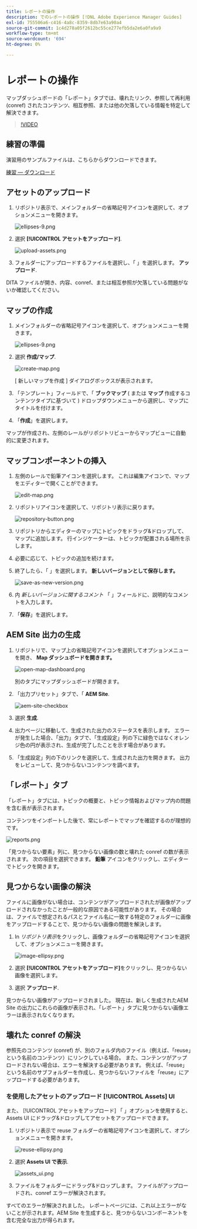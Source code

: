 ```yaml
---
title: レポートの操作
description: でのレポートの操作 [!DNL Adobe Experience Manager Guides]
exl-id: 755506a6-c416-4a8c-8359-8db7e63a90a4
source-git-commit: 1c4d278a05f2612bc55ce277efb5da2e6a0fa9a9
workflow-type: tm+mt
source-wordcount: '694'
ht-degree: 0%

---
```


# レポートの操作

マップダッシュボードの「レポート」タブでは、壊れたリンク、参照して再利用 (conref) されたコンテンツ、相互参照、または他の欠落している情報を特定して解決できます。

>[!VIDEO](https://video.tv.adobe.com/v/339039?quality=12&learn=on)

## 練習の準備

演習用のサンプルファイルは、こちらからダウンロードできます。

[練習 — ダウンロード](assets/exercises/working-with-reports.zip)

## アセットのアップロード

1. リポジトリ表示で、メインフォルダーの省略記号アイコンを選択して、オプションメニューを開きます。

   ![ellipses-9.png](images/ellipses-9.png)

2. 選択 **[!UICONTROL アセットをアップロード]**.

   ![upload-assets.png](images/upload-assets.png)

3. フォルダーにアップロードするファイルを選択し、「 」を選択します。 **アップロード**.

DITA ファイルが開き、内容、conref、または相互参照が欠落している問題がないか確認してください。

## マップの作成

1. メインフォルダーの省略記号アイコンを選択して、オプションメニューを開きます。

   ![ellipses-9.png](images/ellipses-9.png)

2. 選択 **作成/マップ**.

   ![create-map.png](images/create-map.png)

   [ 新しいマップを作成 ] ダイアログボックスが表示されます。

3. 「テンプレート」フィールドで、「 **ブックマップ** ( または **マップ** 作成するコンテンツタイプに基づいて ) ドロップダウンメニューから選択し、マップにタイトルを付けます。

4. 「**作成**」を選択します。

マップが作成され、左側のレールがリポジトリビューからマップビューに自動的に変更されます。

## マップコンポーネントの挿入

1. 左側のレールで鉛筆アイコンを選択します。
これは編集アイコンで、マップをエディターで開くことができます。

   ![edit-map.png](images/edit-map.png)

2. リポジトリアイコンを選択して、リポジトリ表示に戻ります。

   ![repository-button.png](images/repository-button.png)

3. リポジトリからエディターのマップにトピックをドラッグ&amp;ドロップして、マップに追加します。
行インジケーターは、トピックが配置される場所を示します。

4. 必要に応じて、トピックの追加を続けます。

5. 終了したら、「 」を選択します。 **新しいバージョンとして保存します。**

   ![save-as-new-version.png](images/save-as-new-version.png)

6. 内 *新しいバージョンに関するコメント* 「 」フィールドに、説明的なコメントを入力します。

7. 「**保存**」を選択します。

## AEM Site 出力の生成

1. リポジトリで、マップ上の省略記号アイコンを選択してオプションメニューを開き、 **Map ダッシュボードを開きます。**

   ![open-map-dashboard.png](images/open-map-dashboard.png)

   別のタブにマップダッシュボードが開きます。
2. 「出力プリセット」タブで、「 **AEM Site**.

   ![aem-site-checkbox](images/aem-site-checkbox.png)

3. 選択 **生成**.

4. 出力ページに移動して、生成された出力のステータスを表示します。
エラーが発生した場合、「出力」タブで、「生成設定」列の下に緑色ではなくオレンジ色の円が表示され、生成が完了したことを示す場合があります。

5. 「生成設定」列の下のリンクを選択して、生成された出力を開きます。
出力をレビューして、見つからないコンテンツを調べます。

## 「レポート」タブ

「レポート」タブには、トピックの概要と、トピック情報およびマップ内の問題を含む表が表示されます。

コンテンツをインポートした後で、常にレポートでマップを確認するのが理想的です。

![reports.png](images/reports.png)

「見つからない要素」列に、見つからない画像の数と壊れた conref の数が表示されます。 次の項目を選択できます。 **鉛筆** アイコンをクリックし、エディターでトピックを開きます。

## 見つからない画像の解決

ファイルに画像がない場合は、コンテンツがアップロードされたが画像がアップロードされなかったことが一般的な原因である可能性があります。 その場合は、ファイルで想定されるパスとファイル名に一致する特定のフォルダーに画像をアップロードすることで、見つからない画像の問題を解決します。

1. In *リポジトリ表示*&#x200B;をクリックし、画像フォルダーの省略記号アイコンを選択して、オプションメニューを開きます。

   ![image-ellipsy.png](images/image-ellipsis.png)

2. 選択 **[!UICONTROL アセットをアップロード]**&#x200B;をクリックし、見つからない画像を選択します。

3. 選択 **アップロード**.

見つからない画像がアップロードされました。 現在は、新しく生成されたAEM Site の出力にこれらの画像が表示され、「レポート」タブに見つからない画像エラーは表示されなくなります。

## 壊れた conref の解決

参照先のコンテンツ (conref) が、別のフォルダ内のファイル（例えば、「reuse」という名前のコンテンツ）にリンクしている場合。 また、コンテンツがアップロードされない場合は、エラーを解決する必要があります。 例えば、「reuse」という名前のサブフォルダーを作成し、見つからないファイルを「reuse」にアップロードする必要があります。

### を使用したアセットのアップロード [!UICONTROL Assets] UI

また、 [!UICONTROL アセットをアップロード] 「 」オプションを使用すると、Assets UI にドラッグ&amp;ドロップしてアセットをアップロードできます。

1. リポジトリ表示で reuse フォルダーの省略記号アイコンを選択して、オプションメニューを開きます。

   ![reuse-ellipsy.png](images/reuse-ellipsis.png)

2. 選択 **Assets UI で表示**.

   ![assets_ui.png](images/assets_ui.png)

3. ファイルをフォルダーにドラッグ&amp;ドロップします。
ファイルがアップロードされ、conref エラーが解決されます。

すべてのエラーが解決されました。 レポートページには、これ以上エラーがないことが示されます。AEM Site を生成すると、見つからないコンポーネントを含む完全な出力が得られます。
